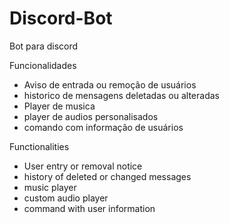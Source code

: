 # Discord-Bot
Bot para discord

Funcionalidades 
- Aviso de entrada ou remoção de usuários
- historico de mensagens deletadas ou alteradas
- Player de musica
- player de audios personalisados 
- comando com informação de usuários

Functionalities
- User entry or removal notice
- history of deleted or changed messages
- music player
- custom audio player
- command with user information

